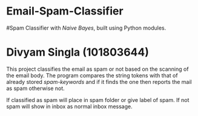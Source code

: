 # Email-Spam-Classifier

#Spam Classifier with *Naive Bayes*, built using Python modules.

# Divyam Singla (101803644)

This project classifies the email as spam or not based on the scanning of the email body. The program compares the string tokens
with that of already stored *spam-keywords* and if it finds the one then reports the mail as spam otherwise not. 

If classified as spam will place in spam folder or give label of spam.  If not spam will show in inbox as normal inbox message.

